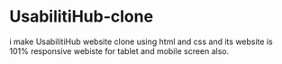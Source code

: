 # UsabilitiHub-clone
i make UsabilitiHub website clone using html and css and its website is 101% responsive webiste for tablet and mobile screen also.
